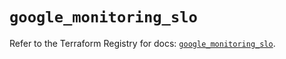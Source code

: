 # `google_monitoring_slo`

Refer to the Terraform Registry for docs: [`google_monitoring_slo`](https://registry.terraform.io/providers/hashicorp/google/6.20.0/docs/resources/monitoring_slo).
